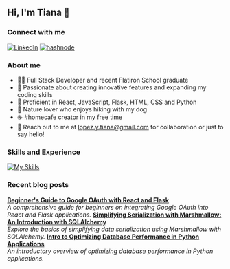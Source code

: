 ## Hi, I'm Tiana 👋

### Connect with me
[![LinkedIn][linkedin-shield]][linkedin-url]
[![hashnode][hashnode-shield]][hashnode-url]

### About me
- 👩‍💻 Full Stack Developer and recent Flatiron School graduate
- 🌱 Passionate about creating innovative features and expanding my coding skills
- 🚀 Proficient in React, JavaScript, Flask, HTML, CSS and Python
- 🐾 Nature lover who enjoys hiking with my dog
- ☕ #homecafe creator in my free time
- 📧 Reach out to me at lopez.y.tiana@gmail.com for collaboration or just to say hello!

### Skills and Experience
[![My Skills](https://skillicons.dev/icons?i=js,html,css,python,react,flask,postman,materialui)](https://skillicons.dev)

### Recent blog posts
[**Beginner's Guide to Google OAuth with React and Flask**](https://tianalopez.hashnode.dev/beginners-guide-to-google-oauth-with-react-and-flask)  
   *A comprehensive guide for beginners on integrating Google OAuth into React and Flask applications.*
[**Simplifying Serialization with Marshmallow: An Introduction with SQLAlchemy**](https://tianalopez.hashnode.dev/simplifying-serialization-with-marshmallow-a-guide-to-sqlalchemy)  
   *Explore the basics of simplifying data serialization using Marshmallow with SQLAlchemy.*
[**Intro to Optimizing Database Performance in Python Applications**](https://tianalopez.hashnode.dev/intro-to-optimizing-database-performance-in-python-applications)  
   *An introductory overview of optimizing database performance in Python applications.*

<!-- MARKDOWN LINKS & IMAGES -->
<!-- https://www.markdownguide.org/basic-syntax/#reference-style-links -->
[linkedin-shield]: https://img.shields.io/badge/-LinkedIn-black.svg?style=for-the-badge&logo=linkedin&colorB=555
[linkedin-url]: https://www.linkedin.com/in/tiana-lopez-728863180/
[hashnode-shield]: https://img.shields.io/badge/Hashnode-2962FF?style=for-the-badge&logo=hashnode&logoColor=white
[hashnode-url]: https://hashnode.com/@tianalopez
